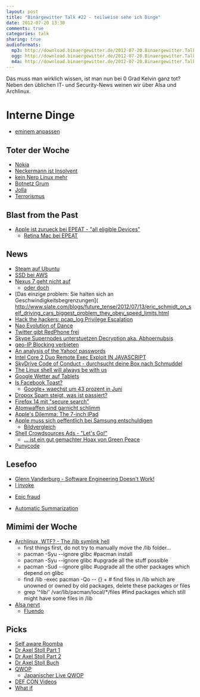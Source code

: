 ```yaml
---
layout: post
title: "Binärgewitter Talk #22 - teilweise sehe ich Dinge"
date: 2012-07-20 13:30
comments: true
categories: talk
sharing: true
audioformats:
  mp3: http://download.binaergewitter.de/2012-07-20.Binaergewitter.Talk.22.mp3
  ogg: http://download.binaergewitter.de/2012-07-20.Binaergewitter.Talk.22.ogg
  m4a: http://download.binaergewitter.de/2012-07-20.Binaergewitter.Talk.22.m4a
---
```

Das muss man wirklich wissen, ist man nun bei 0 Grad Kelvin ganz tot? Neben den üblichen IT- und Security-News weinen wir über Alsa und Archlinux.

# Interne Dinge
* [eminem anpassen]( https://github.com/Binaergewitter/eminem )

## Toter der Woche
* [Nokia](http://www.heise.de/newsticker/meldung/Nokia-stuerzt-weiter-ab-1647473.html )
* [Neckermann ist Insolvent](http://www.heise.de/newsticker/meldung/Neckermann-de-meldet-Insolvenz-an-1646755.html ) 
* [kein Nero Linux mehr](http://www.phoronix.com/scan.php?page=news_item&px=MTE0MjI )
* [Botnetz Grum]( http://www.bbc.com/news/technology-18898971 )
* [Jolla](http://www.pro-linux.de/news/1/18614/jolla-erhaelt-grossauftrag-aus-china.html )
* [Terrorismus]( http://www.dailymail.co.uk/news/article-2173122/Royal-Navys-largest-warship-sails-Thames-armed-forces-strength-Olympics.html )

## Blast from the Past
* [Apple ist zurueck bei EPEAT - "all eligible Devices"]( http://news.ycombinator.net/item?id=4240788 )
    * [Retina Mac bei EPEAT](http://ww2.epeat.net/PublicSearchResults.aspx?return=pm&epeatcountryid=1&manufacturer=32 )

## News
* [Steam auf Ubuntu]( http://blogs.valvesoftware.com/linux/steamd-penguins/ ) 
* [SSD bei AWS]( http://aws.typepad.com/aws/2012/07/new-high-io-ec2-instance-type-hi14xlarge.html ) 
* [Nexus 7 geht nicht auf]( http://www.youtube.com/watch?v=32DD4DF7Qpo )
    * [oder doch]( https://www.youtube.com/watch?v=GWl1m0Cd4eI )
* [Das einzige problem: Sie halten sich an Geschwindigkeitsbegrenzungen]( http://www.slate.com/blogs/future_tense/2012/07/13/eric_schmidt_on_self_driving_cars_biggest_problem_they_obey_speed_limits.html 
* [Hack the hackers: pcap_log Privilege Escalation]( http://packetstormsecurity.org/files/114784/metasploit-localroot.txt )
* [Nao Evolution of Dance]( http://www.youtube.com/watch?v=2laujomh0JY )    
* [Twitter gibt RedPhone frei]( https://github.com/WhisperSystems/RedPhone )
* [Skype Supernodes unterstuetzen Decryption aka. Abhoernubsis]( http://news.ycombinator.net/item?id=4254925 )
* [geo-IP Blocking verbieten]( http://delimiter.com.au/2012/07/19/choice-wants-geo-ip-blocking-abolished/ )
* [An analysis of the Yahoo! passwords]( http://isc.sans.edu/diary.html?storyid=13720&rss )
* [Intel Core 2 Duo Remote Exec Exploit IN JAVASCRIPT]( http://news.ycombinator.net/item?id=4245982 )
* [SkyDrive Code of Conduct - durchsucht deine Box nach Schmuddel]( http://wmpoweruser.com/watch-what-you-store-on-skydriveyou-may-lose-your-microsoft-life/ )
* [The Linux shell will always be with us]( http://www.zdnet.com/the-linux-shell-will-always-be-with-us-7000000742/ )
* [Google Wetter auf Tablets](http://www.engadget.com/2012/07/18/google-adds-interactive-weather-to-tablets/ )
* [Is Facebook Toast?]( http://www.datamation.com/feature/is-facebook-toast-1.html )
    * [Google+ waechst um 43 prozent in Juni]( http://news.ycombinator.net/item?id=4257108 )
* [Dropox Spam steigt, was ist passiert?]( http://news.techworld.com/security/3370518/spike-in-dropbox-spam-raises-security-worries/ )
* [Firefox 14 mit "secure search"]( http://arstechnica.com/information-technology/2012/07/firefox-14-arrives-with-secure-search/ )
* [Atomwaffen sind garnicht schlimm]( http://www.npr.org/blogs/krulwich/2012/07/16/156851175/five-men-agree-to-stand-directly-under-an-exploding-nuclear-bomb?ps=cprs )
* [Apple's Dilemma: The 7-inch IPad](http://connectedmonster.com/2012/07/17/apples-dilemma-the-7-inch-ipad/ )
* [Apple muss sich oeffentlich bei Samsung entschuldigen]( http://www.bloomberg.com/news/2012-07-18/apple-must-publish-notice-samsung-didn-t-copy-ipad-judge-says.html )
   * [Bildvergleich](http://i.imgur.com/TmUj2.jpg )
* [Shell Crowdsources Ads - "Let's Go!"]( http://arcticready.com/social/gallery )
    * [... ist ein gut gemachter Hoax von Green Peace]( http://www.upi.com/blog/2012/07/17/Shell-Lets-Go-campaign-a-brilliant-elaborate-hoax-UPDATED/5651342541859/#!/2/ )
* [Punycode]( http://en.wikipedia.org/wiki/Punycode )
    
## Lesefoo
* [Glenn Vanderburg - Software Engineering Doesn't Work!]( http://www.youtube.com/watch?v=NCns726nBhQ#t=9m42s )
* [I invoke]( http://pastebin.com/q0hTkwFh )
- [Epic fraud]( http://arstechnica.com/science/2012/07/epic-fraud-how-to-succeed-in-science-without-doing-any/ )
* [Automatic Summarization]( http://en.wikipedia.org/wiki/Automatic_summarization )

## Mimimi der Woche
- [Archlinux, WTF? - The /lib symlink hell]( https://wiki.archlinux.org/index.php/DeveloperWiki:usrlib )
    - first things first, do not try to manually move the /lib folder...
    - pacman -Syu --ignore glibc #pacman install
    - pacman -Syu --ignore glibc #upgrade all the stuff possible
    - pacman -Sud --ignore glibc #upgrade all the other packages which depend on glibc
    - find /lib -exec pacman -Qo -- {} + # find files in /lib which are unowned or owned by old packages, delete these packages or files
    - grep '^lib/' /var/lib/pacman/local/*/files #find packages which still might have some files in /lib
- [Alsa nervt]( https://twitter.com/rb2k/status/225737496334577664 )
  - [Fluendo](http://fluendo.com )

## Picks
* [Self aware Roomba]( http://twitter.com/SelfAwareROOMBA )
* [Dr Axel Stoll Part 1]( http://www.youtube.com/watch?v=NYiZR6-_37I )
* [Dr Axel Stoll Part 2]( http://www.youtube.com/watch?v=EKMUOY8YSW8 )
* [Dr Axel Stoll Buch]( http://amzn.to/Lvj27J )
* [QWOP]( http://www.foddy.net/Athletics.html )
    * [Japanischer Live QWOP](http://25.media.tumblr.com/tumblr_m6khue2PGA1qdlh1io1_250.gif )
* [DEF CON Videos]( https://media.defcon.org/ )
* [What if]( http://what-if.xkcd.com )

